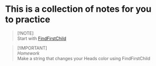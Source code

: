 # This is a collection of notes for you to practice <br />
 > [!NOTE]\
 > Start with
 > [FindFirstChild](https://github.com/Shimjapi/Notes/blob/main/FindFirstChild/All.lua)

 > [!IMPORTANT]\
 > *Homework* <br />
 > Make a string that changes your Heads color using FindFirstChild
